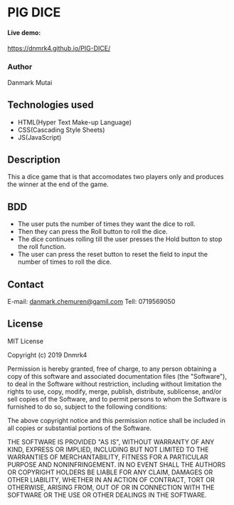 #  PIG DICE

#### Live demo:

https://dnmrk4.github.io/PIG-DICE/

### Author

Danmark Mutai

## Technologies used

- HTML(Hyper Text Make-up Language)
- CSS(Cascading Style Sheets)
- JS(JavaScript)

## Description

This a dice game that is that accomodates two players only and produces the winner at the end of the game.

## BDD

- The user puts the number of times they want the dice to roll.
- Then they can press the Roll button to roll the dice.
- The dice continues rolling till the user presses the Hold button to stop the roll function.
- The user can press the reset button to  reset the field to input the number of times to roll the dice.

## Contact

E-mail: danmark.chemuren@gamil.com
Tell: 0719569050

## License

MIT License

Copyright (c) 2019 Dnmrk4

Permission is hereby granted, free of charge, to any person obtaining a copy of this software and associated documentation files (the "Software"), to deal in the Software without restriction, including without limitation the rights to use, copy, modify, merge, publish, distribute, sublicense, and/or sell copies of the Software, and to permit persons to whom the Software is furnished to do so, subject to the following conditions:

The above copyright notice and this permission notice shall be included in all copies or substantial portions of the Software.

THE SOFTWARE IS PROVIDED "AS IS", WITHOUT WARRANTY OF ANY KIND, EXPRESS OR IMPLIED, INCLUDING BUT NOT LIMITED TO THE WARRANTIES OF MERCHANTABILITY, FITNESS FOR A PARTICULAR PURPOSE AND NONINFRINGEMENT. IN NO EVENT SHALL THE AUTHORS OR COPYRIGHT HOLDERS BE LIABLE FOR ANY CLAIM, DAMAGES OR OTHER LIABILITY, WHETHER IN AN ACTION OF CONTRACT, TORT OR OTHERWISE, ARISING FROM, OUT OF OR IN CONNECTION WITH THE SOFTWARE OR THE USE OR OTHER DEALINGS IN THE SOFTWARE.